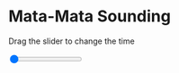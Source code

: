 <h1>Mata-Mata Sounding</h1>
<p>Drag the slider to change the time</p>

<div class="slidecontainer">
<input oninput='setImage(this)' class="slider" type="range" min="0" max="6" value="0" step="1" />
<img id='img'/>
</div>

<script>
var img = document.getElementById('img');
var img_array = ['/assets/images/skwt/skd_mat_wrfout_d01_2020-06-21_12:00:00.png',
'/assets/images/skwt/skd_mat_wrfout_d01_2020-06-21_18:00:00.png',
'/assets/images/skwt/skd_mat_wrfout_d01_2020-06-22_00:00:00.png',
'/assets/images/skwt/skd_mat_wrfout_d01_2020-06-22_06:00:00.png',
'/assets/images/skwt/skd_mat_wrfout_d01_2020-06-22_12:00:00.png',
'/assets/images/skwt/skd_mat_wrfout_d01_2020-06-22_18:00:00.png',];
function setImage(obj)
{
        var value = obj.value;
        img.src = img_array[value];

}
</script>
